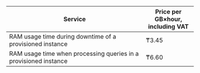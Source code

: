 | Service | Price per GB×hour, <br>including VAT |
| ---- | ---- |
| RAM usage time during downtime of a provisioned instance | ₸3.45 |
| RAM usage time when processing queries in a provisioned instance | ₸6.60 |

